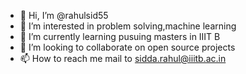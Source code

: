 - 👋 Hi, I’m @rahulsid55
- 👀 I’m interested in problem solving,machine learning
- 🌱 I’m currently learning pusuing masters in IIIT B
- 💞️ I’m looking to collaborate on open source projects
- 📫 How to reach me mail to sidda.rahul@iiitb.ac.in

<!---
rahulsid55/rahulsid55 is a ✨ special ✨ repository because its `README.md` (this file) appears on your GitHub profile.
You can click the Preview link to take a look at your changes.
--->
